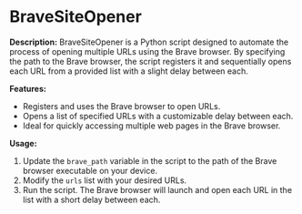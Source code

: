 # BraveSiteOpener

**Description:**
BraveSiteOpener is a Python script designed to automate the process of opening multiple URLs using the Brave browser. By specifying the path to the Brave browser, the script registers it and sequentially opens each URL from a provided list with a slight delay between each.

**Features:**
- Registers and uses the Brave browser to open URLs.
- Opens a list of specified URLs with a customizable delay between each.
- Ideal for quickly accessing multiple web pages in the Brave browser.

**Usage:**
1. Update the `brave_path` variable in the script to the path of the Brave browser executable on your device.
2. Modify the `urls` list with your desired URLs.
3. Run the script. The Brave browser will launch and open each URL in the list with a short delay between each.